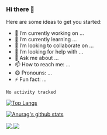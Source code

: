 ### Hi there 👋
Here are some ideas to get you started:

- 🔭 I’m currently working on ...
- 🌱 I’m currently learning ...
- 👯 I’m looking to collaborate on ...
- 🤔 I’m looking for help with ...
- 💬 Ask me about ...
- 📫 How to reach me: ...
- 😄 Pronouns: ...
- ⚡ Fun fact: ...

<!--START_SECTION:waka-->

```text
No activity tracked
```

<!--END_SECTION:waka-->

[![Top Langs](https://github-readme-stats.vercel.app/api/top-langs/?username=tony2015116&layout=compact)](https://github.com/anuraghazra/github-readme-stats)
<!--&hide=javascript,html,SCSS,CSS-->


[![Anurag's github stats](https://github-readme-stats.vercel.app/api?username=tony2015116&show_icons=true&theme=radical)](https://github.com/anuraghazra/github-readme-stats)

<a href="https://github.com/tony2015116/blogdown">
  <img align="center" src="https://github-readme-stats.vercel.app/api/pin/?username=tony2015116&repo=blogdown" />
</a>
<a href="https://github.com/tony2015116/r_note">
  <img align="center" src="https://github-readme-stats.vercel.app/api/pin/?username=tony2015116&repo=blogdown" />
</a>
